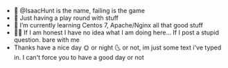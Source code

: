 - 👋 @IsaacHunt is the name, failing is the game
- 👀 Just having a play round with stuff
- 🌱 I’m currently learning Centos 7, Apache/Nginx all that good stuff
- 🤷‍♂️ If I am honest I have no idea what I am doing here... If I post a stupid question. bare with me 
- Thanks have a nice day 🌞 or night 🌜 or not, im just some text i've typed in. I can't force you to have a good day or not



<!---
IsaacHunt/IsaacHunt is a ✨ special ✨ repository because its `README.md` (this file) appears on your GitHub profile.
You can click the Preview link to take a look at your changes.
--->
